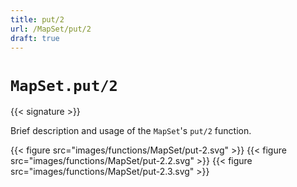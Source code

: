 ```yaml
---
title: put/2
url: /MapSet/put/2
draft: true
---
```


# `MapSet.put/2`

{{< signature >}}

Brief description and usage of the `MapSet`'s `put/2` function.

{{< figure src="images/functions/MapSet/put-2.svg" >}}
{{< figure src="images/functions/MapSet/put-2.2.svg" >}}
{{< figure src="images/functions/MapSet/put-2.3.svg" >}}
